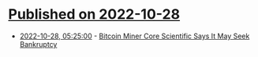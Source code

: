 # [Published on 2022-10-28](index.md)

* [2022-10-28, 05:25:00](https://slashdot.org/story/22/10/27/2150257/bitcoin-miner-core-scientific-says-it-may-seek-bankruptcy?utm_source=rss1.0mainlinkanon&utm_medium=feed) - [Bitcoin Miner Core Scientific Says It May Seek Bankruptcy](https://slashdot.org/story/22/10/27/2150257/bitcoin-miner-core-scientific-says-it-may-seek-bankruptcy?utm_source=rss1.0mainlinkanon&utm_medium=feed)
